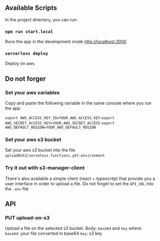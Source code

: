 ## Available Scripts

In the project directory, you can run:

### `npm run start.local`

Runs the app in the development mode [http://localhost:3000](http://localhost:3000) 

### `serverless deploy`

Deploy on aws 

## Do not forger

### Set your aws variables

Copy and paste the following variable in the same console where you run the app

`export AWS_ACCESS_KEY_ID=YOUR_AWS_ACCESS_KEY`
`export AWS_SECRET_ACCESS_KEY=YOUR_AWS_SECRET_ACCESS`
`export AWS_DEFAULT_REGION=YOUR_AWS_DEFAULT_REGION`

### Set your aws s3 bucket

Set your aws s3 bucket into the file `uploadOnS3/serveless.functions.yml`::`environment`

### Try it out with s3-manager-client
There's also available a simple client (react + typescritp) that provide you a user interface in order to upload a file.
Do not forget to set the `API_URL` into the `.env` file


## API

### PUT upload-on-s3

Upload a file on the selected s3 bucket. Body: `base64` and `key` where:
`base64`: your file converted in base64
`key`: s3 key
